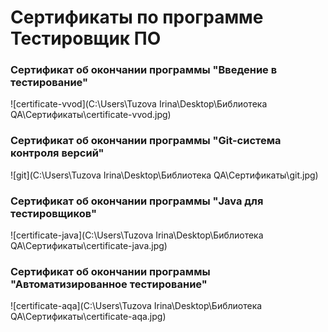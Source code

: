 # Сертификаты по программе Тестировщик ПО 

### Сертификат об окончании программы "Введение в тестирование"

![certificate-vvod](C:\Users\Tuzova Irina\Desktop\Библиотека QA\Сертификаты\certificate-vvod.jpg)

### Сертификат об окончании программы "Git-система контроля версий"

![git](C:\Users\Tuzova Irina\Desktop\Библиотека QA\Сертификаты\git.jpg)

### Сертификат об окончании программы "Java для тестировщиков"

![certificate-java](C:\Users\Tuzova Irina\Desktop\Библиотека QA\Сертификаты\certificate-java.jpg)

### Сертификат об окончании программы "Автоматизированное тестирование"

![certificate-aqa](C:\Users\Tuzova Irina\Desktop\Библиотека QA\Сертификаты\certificate-aqa.jpg)

